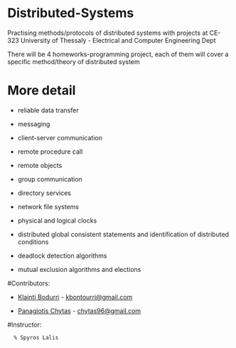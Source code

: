 # Distributed-Systems
Practising methods/protocols of distributed systems with projects at CE-323 University of Thessaly - Electrical and Computer Engineering Dept 

There will be 4 homeworks-programming project, each of them will cover a specific method/theory of distributed system

# More detail
  * reliable data transfer
  
  * messaging
  
  * client-server communication
  
  * remote procedure call
  
  * remote objects
  
  * group communication
  
  * directory services
  
  * network file systems
  
  * physical and logical clocks
  
  * distributed global consistent statements and identification of distributed conditions
  
  * deadlock detection algorithms
  
  * mutual exclusion algorithms and elections

#Contributors:


* [Klainti Bodurri](https://github.com/klainti) - kbontourri@gmail.com

* [Panagiotis Chytas](https://github.com/PanagiotisChytas) - chytas96@gmail.com

#Instructor:

      % Spyros Lalis

